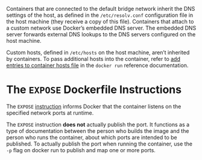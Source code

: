 Containers that are connected to the default bridge network inherit the DNS settings of the host, as defined in the `/etc/resolv.conf` configuration file in the host machine (they receive a copy of this file). Containers that attach to a custom network use Docker’s embedded DNS server. The embedded DNS server forwards external DNS lookups to the DNS servers configured on the host machine.

Custom hosts, defined in `/etc/hosts` on the host machine, aren’t inherited by containers. To pass additional hosts into the container, refer to [add entries to container hosts file](https://docs.docker.com/engine/reference/commandline/run/#add-host) in the `docker run` reference documentation.

# The `EXPOSE` Dockerfile Instructions
The `EXPOSE` [instruction](https://docs.docker.com/engine/reference/builder/#expose) informs Docker that the container listens on the specified network ports at runtime.

The `EXPOSE` instruction **does not** actually publish the port. It functions as a type of documentation between the person who builds the image and the person who runs the container, about which ports are intended to be published. To actually publish the port when running the container, use the `-p` flag on docker run to publish and map one or more ports.